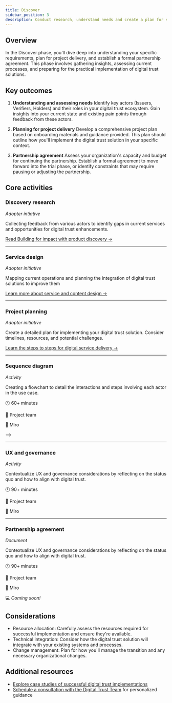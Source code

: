 ```yaml
---
title: Discover
sidebar_position: 3
description: Conduct research, understand needs and create a plan for successful implementation.
---
```


## Overview
  
In the Discover phase, you'll dive deep into understanding your specific requirements, plan for project delivery, and establish a formal partnership agreement. This phase involves gathering insights, assessing current processes, and preparing for the practical implementation of digital trust solutions.

## Key outcomes

1.  **Understanding and assessing needs**
Identify key actors (Issuers, Verifiers, Holders) and their roles in your digital trust ecosystem. Gain insights into your current state and existing pain points through feedback from these actors.

2.  **Planning for project delivery**
Develop a comprehensive project plan based on onboarding materials and guidance provided. This plan should outline how you'll implement the digital trust solution in your specific context.

3.  **Partnership agreement**
Assess your organization's capacity and budget for continuing the partnership. Establish a formal agreement to move forward into the trial phase, or identify constraints that may require pausing or adjusting the partnership.

## Core activities

### Discovery research
_Adopter intiative_

Collecting feedback from various actors to identify gaps in current services and opportunities for digital trust enhancements.

[Read Building for impact with product discovery →](https://digital.gov.bc.ca/2024/06/26/product-discovery/)

---

### Service design
_Adopter initiative_

Mapping current operations and planning the integration of digital trust solutions to improve them

[Learn more about service and content design →](https://www2.gov.bc.ca/gov/content/governments/services-for-government/service-experience-digital-delivery/service-content-design)

---

### Project planning
_Adopter initiative_

Create a detailed plan for implementing your digital trust solution. Consider timelines, resources, and potential challenges.

[Learn the steps to steps for digital service delivery →](https://digital.gov.bc.ca/topics/service-delivery/)

---

### Sequence diagram
_Activity_

Creating a flowchart to detail the interactions and steps involving each actor in the use case.

🕛  60+ minutes

🙌 Project team

🔨 Miro

<!-- 💻 [Sequence diagram → **INTERNAL LINK**](..)  --> -->

---

### UX and governance
_Activity_
 
Contextualize UX and governance considerations by reflecting on the status quo and how to align with digital trust.

🕛  90+ minutes

🙌 Project team

🔨 Miro

<!-- 💻 [UX and governance → **INTERNAL LINK**](..)  -->

---

### Partnership agreement
_Document_

Contextualize UX and governance considerations by reflecting on the status quo and how to align with digital trust.

🕛  90+ minutes

🙌 Project team

🔨 Miro

💻 _Coming soon!_


## Considerations

-   Resource allocation: Carefully assess the resources required for successful implementation and ensure they're available.
-   Technical integration: Consider how the digital trust solution will integrate with your existing systems and processes.
-   Change management: Plan for how you\'ll manage the transition and any necessary organizational changes.

## Additional resources

<!-- -   [Review the Technical Implementation Guide in the toolkit **INTERNAL LINK**](...)  -->
<!--- The above is supposed to link to the Technology page --->
-   [Explore case studies of successful digital trust implementations](https://digital.gov.bc.ca/digital-trust/home/)
-   [Schedule a consultation with the Digital Trust Team](mailto:DITRUST@gov.bc.ca) for personalized guidance
